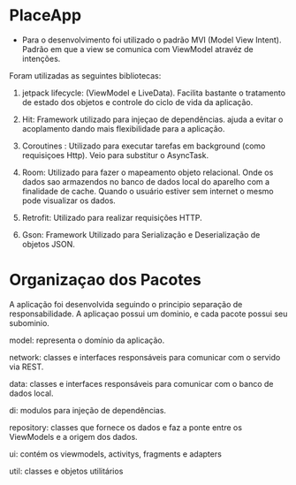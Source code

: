 # PlaceApp

* Para o desenvolvimento foi utilizado o padrão MVI (Model View Intent). Padrão em que a view se comunica com  ViewModel atravéz de intenções.

Foram utilizadas as seguintes bibliotecas:

1. jetpack lifecycle: (ViewModel e LiveData). Facilita bastante o tratamento de estado dos objetos e controle do ciclo de vida da aplicação.
2. Hit: Framework utilizado para injeçao de dependências. ajuda a evitar o acoplamento dando mais flexibilidade para a aplicação.
3. Coroutines : Utilizado para executar tarefas em background (como requisiçoes Http). Veio para substitur o 
AsyncTask.
4. Room: Utilizado para fazer o mapeamento objeto relacional. Onde os dados sao armazendos no banco de dados local do aparelho com a finalidade de cache.
Quando o usuário estiver sem internet o mesmo pode visualizar os dados.

5. Retrofit: Utilizado para realizar requisições HTTP.

6. Gson: Framework Utilizado para Serialização e Deserialização de objetos JSON.


# Organizaçao dos Pacotes

A aplicação foi desenvolvida seguindo o principio separação de responsabilidade. A aplicaçao possui um dominio, e cada pacote possui seu subominio.

model:       representa o domínio da aplicação.

network:     classes e interfaces responsáveis para comunicar com o servido via REST.

data:        classes e interfaces responsáveis para comunicar com o banco de dados local.

di:          modulos para injeção de dependências.

repository:  classes que fornece os dados e faz a ponte entre os ViewModels e a origem dos dados.

ui:          contém os viewmodels, activitys, fragments e adapters

util:        classes e objetos utilitários
